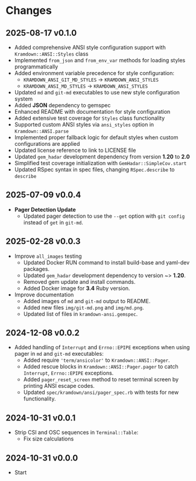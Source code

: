 # Changes

## 2025-08-17 v0.1.0

- Added comprehensive ANSI style configuration support with
  `Kramdown::ANSI::Styles` class
- Implemented `from_json` and `from_env_var` methods for loading styles
  programmatically
- Added environment variable precedence for style configuration:
  - `KRAMDOWN_ANSI_GIT_MD_STYLES` → `KRAMDOWN_ANSI_STYLES`
  - `KRAMDOWN_ANSI_MD_STYLES` → `KRAMDOWN_ANSI_STYLES`
- Updated `md` and `git-md` executables to use new style configuration system
- Added **JSON** dependency to gemspec
- Enhanced README with documentation for style configuration
- Added extensive test coverage for `Styles` class functionality
- Supported custom ANSI styles via `ansi_styles` option in
  `Kramdown::ANSI.parse`
- Implemented proper fallback logic for default styles when custom
  configurations are applied
- Updated license reference to link to LICENSE file
- Updated `gem_hadar` development dependency from version **1.20** to **2.0**
- Simplified test coverage initialization with `GemHadar::SimpleCov.start`
- Updated RSpec syntax in spec files, changing `RSpec.describe` to `describe`

## 2025-07-09 v0.0.4

* **Pager Detection Update**
  + Updated pager detection to use the `--get` option with `git config` instead
    of `get` in `git-md`.

## 2025-02-28 v0.0.3

* Improve `all_images` testing
    * Updated Docker RUN command to install build-base and yaml-dev packages.
    * Updated `gem_hadar` development dependency to version ~> **1.20**.
    * Removed gem update and install commands.
    * Added Docker image for **3.4** Ruby version.
* Improve documentation
    * Added images of `md` and `git-md` output to README.
    * Added new files `img/git-md.png` and `img/md.png`.
    * Updated list of files in `kramdown-ansi.gemspec`.

## 2024-12-08 v0.0.2

* Added handling of `Interrupt` and `Errno::EPIPE` exceptions when using pager in `md` and `git-md` executables:
  * Added require `'term/ansicolor'` to `Kramdown::ANSI::Pager`.
  * Added rescue blocks in `Kramdown::ANSI::Pager.pager` to catch `Interrupt`, `Errno::EPIPE` exceptions.
  * Added `pager_reset_screen` method to reset terminal screen by printing ANSI escape codes.
  * Updated `spec/kramdown/ansi/pager_spec.rb` with tests for new functionality.

## 2024-10-31 v0.0.1

* Strip CSI and OSC sequences in `Terminal::Table`:
  + Fix size calculations

## 2024-10-31 v0.0.0

  * Start
